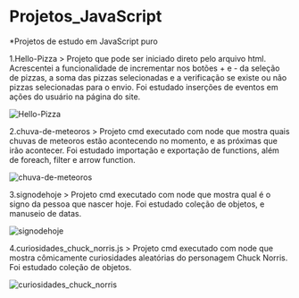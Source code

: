 # Projetos_JavaScript
*Projetos de estudo em JavaScript puro

1.Hello-Pizza >
Projeto que pode ser iniciado direto pelo arquivo html. Acrescentei a funcionalidade de incrementar nos botões + e - da seleção de pizzas, a soma das pizzas selecionadas e a verificação se existe ou não pizzas selecionadas para o envio.
Foi estudado inserções de eventos em ações do usuário na página do site.

![Hello-Pizza](https://user-images.githubusercontent.com/55967893/124785012-dcb72300-df1c-11eb-9fe3-00bd2a3bb8a7.png)

2.chuva-de-meteoros > 
Projeto cmd executado com node que mostra quais chuvas de meteoros estão acontecendo no momento, e as próximas que irão acontecer.
Foi estudado importação e exportação de functions, além de foreach, filter e arrow function.

![chuva-de-meteoros](https://user-images.githubusercontent.com/55967893/124785111-f5273d80-df1c-11eb-947b-b992bdba2e0d.png)

3.signodehoje > 
Projeto cmd executado com node que mostra qual é o signo da pessoa que nascer hoje.
Foi estudado coleção de objetos, e manuseio de datas.

![signodehoje](https://user-images.githubusercontent.com/55967893/124785358-2b64bd00-df1d-11eb-8c14-cefc9a30a89d.png)

4.curiosidades_chuck_norris.js > 
Projeto cmd executado com node que mostra cômicamente curiosidades aleatórias do personagem Chuck Norris.
Foi estudado coleção de objetos.

![curiosidades_chuck_norris](https://user-images.githubusercontent.com/55967893/124785575-5a7b2e80-df1d-11eb-9f18-47eed346c390.png)
